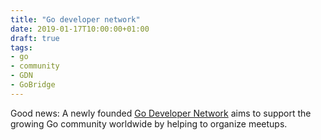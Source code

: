 ```yaml
---
title: "Go developer network"
date: 2019-01-17T10:00:00+01:00
draft: true
tags:
- go
- community
- GDN
- GoBridge
---
```


Good news: A newly founded [Go Developer
Network](https://blog.golang.org/go-developer-network) aims to support the
growing Go community worldwide by helping to organize meetups.
<!-- We applied. -->
<!-- We did not apply, because ... -->

